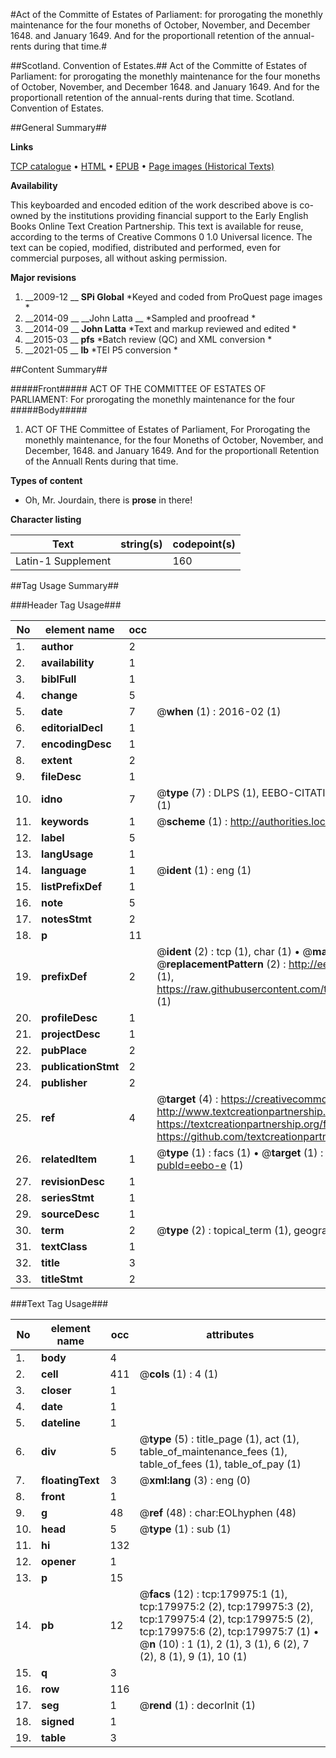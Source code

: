 #Act of the Committe of Estates of Parliament: for prorogating the monethly maintenance for the four moneths of October, November, and December 1648. and January  1649. And for the proportionall retention of the annual-rents during that time.#

##Scotland. Convention of Estates.##
Act of the Committe of Estates of Parliament: for prorogating the monethly maintenance for the four moneths of October, November, and December 1648. and January  1649. And for the proportionall retention of the annual-rents during that time.
Scotland. Convention of Estates.

##General Summary##

**Links**

[TCP catalogue](http://www.ota.ox.ac.uk/tcp/)  • 
[HTML](http://tei.it.ox.ac.uk/tcp/Texts-HTML/free/B05/B05219.html)  • 
[EPUB](http://tei.it.ox.ac.uk/tcp/Texts-EPUB/free/B05/B05219.epub) • 
[Page images (Historical Texts)](https://historicaltexts.jisc.ac.uk/eebo-53299238e)

**Availability**

This keyboarded and encoded edition of the work described above is co-owned by the
    institutions providing financial support to the Early English Books Online Text Creation
    Partnership. This text is available for reuse, according to the terms of  Creative Commons 0 1.0 Universal
    licence. The text can be copied, modified, distributed and performed, even for commercial
    purposes, all without asking permission.

**Major revisions**

1. __2009-12 __ __SPi Global__ *Keyed and coded from ProQuest page images *
1. __2014-09 __ __John Latta __ *Sampled and proofread *
1. __2014-09 __ __John Latta__ *Text and markup reviewed and edited *
1. __2015-03 __ __pfs__ *Batch review (QC) and XML conversion *
1. __2021-05 __ __lb__ *TEI P5 conversion *

##Content Summary##

#####Front#####
ACT OF THE COMMITTEE OF ESTATES OF PARLIAMENT: For prorogating the monethly maintenance for the four
#####Body#####

1. ACT OF THE Committee of Estates of Parliament, For Prorogating the monethly maintenance, for the four Moneths of October, November, and December, 1648. and January 1649. And for the proportionall Retention of the Annuall Rents during that time.

**Types of content**

  * Oh, Mr. Jourdain, there is **prose** in there!

**Character listing**


|Text|string(s)|codepoint(s)|
|---|---|---|
|Latin-1 Supplement| |160|

##Tag Usage Summary##

###Header Tag Usage###

|No|element name|occ|attributes|
|---|---|---|---|
|1.|__author__|2||
|2.|__availability__|1||
|3.|__biblFull__|1||
|4.|__change__|5||
|5.|__date__|7| @__when__ (1) : 2016-02 (1)|
|6.|__editorialDecl__|1||
|7.|__encodingDesc__|1||
|8.|__extent__|2||
|9.|__fileDesc__|1||
|10.|__idno__|7| @__type__ (7) : DLPS (1), EEBO-CITATION (1), VID (1), EEBO-PROQUEST (1), STC (2), OCLC (1)|
|11.|__keywords__|1| @__scheme__ (1) : http://authorities.loc.gov/ (1)|
|12.|__label__|5||
|13.|__langUsage__|1||
|14.|__language__|1| @__ident__ (1) : eng (1)|
|15.|__listPrefixDef__|1||
|16.|__note__|5||
|17.|__notesStmt__|2||
|18.|__p__|11||
|19.|__prefixDef__|2| @__ident__ (2) : tcp (1), char (1)  •  @__matchPattern__ (2) : ([0-9\-]+):([0-9IVX]+) (1), (.+) (1)  •  @__replacementPattern__ (2) : http://eebo.chadwyck.com/downloadtiff?vid=$1&page=$2 (1), https://raw.githubusercontent.com/textcreationpartnership/Texts/master/tcpchars.xml#$1 (1)|
|20.|__profileDesc__|1||
|21.|__projectDesc__|1||
|22.|__pubPlace__|2||
|23.|__publicationStmt__|2||
|24.|__publisher__|2||
|25.|__ref__|4| @__target__ (4) : https://creativecommons.org/publicdomain/zero/1.0/ (1), http://www.textcreationpartnership.org/docs/. (1), https://textcreationpartnership.org/faq/#faq05 (1), https://github.com/textcreationpartnership (1)|
|26.|__relatedItem__|1| @__type__ (1) : facs (1)  •  @__target__ (1) : https://data.historicaltexts.jisc.ac.uk/view?pubId=eebo-e (1)|
|27.|__revisionDesc__|1||
|28.|__seriesStmt__|1||
|29.|__sourceDesc__|1||
|30.|__term__|2| @__type__ (2) : topical_term (1), geographic_name (1)|
|31.|__textClass__|1||
|32.|__title__|3||
|33.|__titleStmt__|2||


###Text Tag Usage###

|No|element name|occ|attributes|
|---|---|---|---|
|1.|__body__|4||
|2.|__cell__|411| @__cols__ (1) : 4 (1)|
|3.|__closer__|1||
|4.|__date__|1||
|5.|__dateline__|1||
|6.|__div__|5| @__type__ (5) : title_page (1), act (1), table_of_maintenance_fees (1), table_of_fees (1), table_of_pay (1)|
|7.|__floatingText__|3| @__xml:lang__ (3) : eng (0)|
|8.|__front__|1||
|9.|__g__|48| @__ref__ (48) : char:EOLhyphen (48)|
|10.|__head__|5| @__type__ (1) : sub (1)|
|11.|__hi__|132||
|12.|__opener__|1||
|13.|__p__|15||
|14.|__pb__|12| @__facs__ (12) : tcp:179975:1 (1), tcp:179975:2 (2), tcp:179975:3 (2), tcp:179975:4 (2), tcp:179975:5 (2), tcp:179975:6 (2), tcp:179975:7 (1)  •  @__n__ (10) : 1 (1), 2 (1), 3 (1), 6 (2), 7 (2), 8 (1), 9 (1), 10 (1)|
|15.|__q__|3||
|16.|__row__|116||
|17.|__seg__|1| @__rend__ (1) : decorInit (1)|
|18.|__signed__|1||
|19.|__table__|3||
